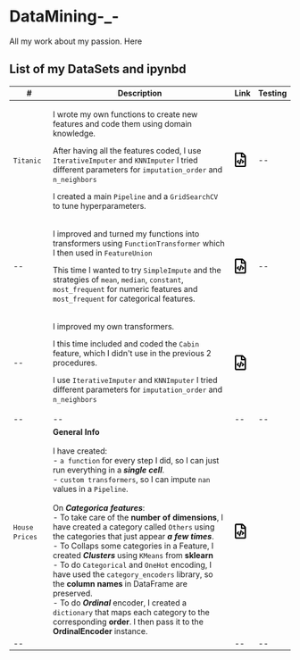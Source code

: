 # DataMining-_-
All my work about my passion. Here 



## List of my DataSets and ipynbd


\# | Description | Link | Testing
--- | --- | --- | ---
`Titanic` | <p>I wrote my own functions to create new features and code them using domain knowledge.</p> <p> After having all the features coded, I use `IterativeImputer` and `KNNImputer` I tried different parameters for `imputation_order` and `n_neighbors` </p> <p> I created a main `Pipeline` and a `GridSearchCV` to tune hyperparameters. </p> | <a href="https://nbviewer.jupyter.org/github/antirrabia/DataMining-_-/blob/main/notebooks/Titanic_01.ipynb"><img src="icons/nb.svg" width="20px" align="top" title="View code"></a> | --
-- | <p>  I improved and turned my functions into transformers using `FunctionTransformer` which I then used in `FeatureUnion` </p> <p> This time I wanted to try `SimpleImpute` and the strategies of `mean`, `median`, `constant`, `most_frequent` for numeric features and `most_frequent` for categorical features. </p> | <a href="https://nbviewer.jupyter.org/github/antirrabia/DataMining-_-/blob/main/notebooks/Titanic_02.ipynb"><img src="icons/nb.svg" width="20px" align="top" title="View code"></a> | -- 
-- | <p> I improved my own transformers. </p> <p> I this time included and coded the `Cabin` feature, which I didn't use in the previous 2 procedures. </p> <p> I use `IterativeImputer` and `KNNImputer` I tried different parameters for `imputation_order` and `n_neighbors` </p> | <a href="https://nbviewer.jupyter.org/github/antirrabia/DataMining-_-/blob/main/notebooks/Titanic_03.ipynb"><img src="icons/nb.svg" width="20px" align="top" title="View code"></a> 
| -- | -- |-- |--|
| `House Prices` | **General Info** <br /> <br />  I have created: <br /> - `a function` for every step I did, so I can just run everything in a ***single cell***. <br /> - `custom transformers`, so I can impute `nan` values in a `Pipeline`. <br /> <br /> On ***Categorica features***:   <br /> - To take care of the **number of dimensions**, I have created a category called `Others` using the categories that just appear ***a few times***.  <br /> - To Collaps some categories in a Feature, I created ***Clusters*** using `KMeans` from **sklearn** <br /> - To do `Categorical` and `OneHot` encoding, I have used the `category_encoders` library, so the **column names** in DataFrame are preserved. <br /> -  To do ***Ordinal*** encoder, I created a `dictionary` that maps each category to the corresponding **order**. I then pass it to the **OrdinalEncoder** instance. | <a href="https://nbviewer.jupyter.org/github/antirrabia/DataMining-_-/blob/main/notebooks/HousePrices.ipynb"><img src="icons/nb.svg" width="20px" align="top" title="View code"></a> |  |
| -- |   |-- |--|
